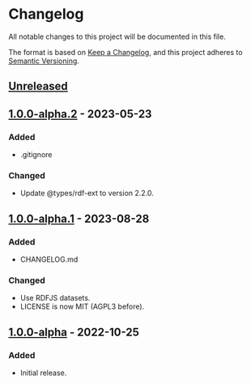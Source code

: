 # Changelog

All notable changes to this project will be documented in this file.

The format is based on [Keep a Changelog](https://keepachangelog.com/en/1.0.0/),
and this project adheres to [Semantic Versioning](https://semver.org/spec/v2.0.0.html).

## [Unreleased]

## [1.0.0-alpha.2] - 2023-05-23

### Added

- .gitignore

### Changed

- Update @types/rdf-ext to version 2.2.0.

## [1.0.0-alpha.1] - 2023-08-28

### Added

- CHANGELOG.md

### Changed

- Use RDFJS datasets.
- LICENSE is now MIT (AGPL3 before).

## [1.0.0-alpha] - 2022-10-25

### Added

- Initial release.

[unreleased]: https://github.com/assemblee-virtuelle/semantizer-typescript/compare/v1.0.0-alpha.1...HEAD
[1.0.0-alpha.2]: https://github.com/assemblee-virtuelle/semantizer-typescript/compare/v1.0.0-alpha.1...v1.0.0-alpha.2
[1.0.0-alpha.1]: https://github.com/assemblee-virtuelle/semantizer-typescript/compare/v1.0.0-alpha...v1.0.0-alpha.1
[1.0.0-alpha]: https://github.com/assemblee-virtuelle/semantizer-typescript/releases/tag/v1.0.0-alpha

